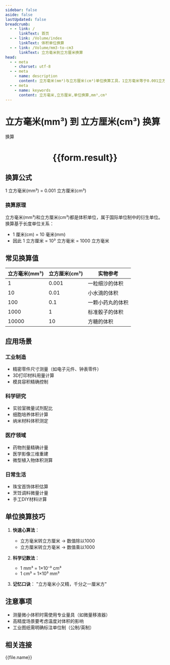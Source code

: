 ```yaml
---
sidebar: false
aside: false
lastUpdated: false
breadcrumb:
  - - link: /
      linkText: 首页
  - - link: /Volume/index
      linkText: 体积单位换算
  - - link: /Volume/mm3-to-cm3
      linkText: 立方毫米到立方厘米换算
head:
  - - meta
    - charset: utf-8
  - - meta
    - name: description
      content: 立方毫米(mm³)与立方厘米(cm³)单位换算工具，1立方毫米等于0.001立方厘米。
  - - meta
    - name: keywords
      content: 立方毫米,立方厘米,单位换算,mm³,cm³
---
```


# 立方毫米(mm³) 到 立方厘米(cm³) 换算

<script setup>
import { onMounted, reactive, inject ,ref  } from 'vue'
import { NButton,NForm ,NFormItem,NInput,NInputNumber,NSelect,NCard,useMessage ,NGrid ,NGi } from 'naive-ui'
import { defineClientComponent } from 'vitepress'
import { Volume } from '../../files';

const convert = inject('convert')
const formRef = ref(null);
const rules = {
  number:{
    required: true,
    type: 'number',
    trigger: "blur"
  }
}
const form = reactive({
  number:null,
  result:'',
  title:'立方毫米(mm³)到立方厘米(cm³)换算'
})

const convertHandler = (e) => {
  e.preventDefault();
  formRef.value?.validate((errors)=>{
    if (!errors) {
      form.result = `${form.number} mm³ = ${convert(form.number).from('mm3').to('cm3')} cm³`
    }
  })
}
</script>

<n-form size="large" :model="form" ref='formRef' :rules="rules">
  <n-form-item label="数值" path="number">
    <n-input-number size="large" style="width:100%" :min="0" v-model:value="form.number" placeholder="请输入立方毫米数值" />
  </n-form-item>
  <n-form-item>
    <n-button type="primary" style="width:100%" @click="convertHandler">换算</n-button>
  </n-form-item>
</n-form>
<n-card embedded :bordered="false" hoverable>
  <div style="text-align:center">
    <h1>{{form.result}}</h1>
  </div>
</n-card>

## 换算公式
1 立方毫米(mm³) = 0.001 立方厘米(cm³)

### 换算原理
立方毫米(mm³)和立方厘米(cm³)都是体积单位，属于国际单位制中的衍生单位。换算基于长度单位关系：
- 1 厘米(cm) = 10 毫米(mm)
- 因此 1 立方厘米 = 10³ 立方毫米 = 1000 立方毫米

## 常见换算值
| 立方毫米(mm³) | 立方厘米(cm³) | 实物参考                 |
|--------------|--------------|--------------------------|
| 1            | 0.001        | 一粒细沙的体积            |
| 10           | 0.01         | 小水滴的体积              |
| 100          | 0.1          | 一颗小药丸的体积          |
| 1000         | 1            | 标准骰子的体积            |
| 10000        | 10           | 方糖的体积               |

## 应用场景
### 工业制造
- 精密零件尺寸测量（如电子元件、钟表零件）
- 3D打印材料用量计算
- 模具容积精确控制

### 科学研究  
- 实验室微量试剂配比
- 细胞培养体积计算
- 纳米材料体积测定

### 医疗领域
- 药物剂量精确计量
- 医学影像三维重建
- 微型植入物体积测算

### 日常生活
- 珠宝首饰体积估算
- 烹饪调料微量计量
- 手工DIY材料计算

## 单位换算技巧
1. **快速心算法**：
   - 立方毫米转立方厘米 → 数值除以1000
   - 立方厘米转立方毫米 → 数值乘以1000

2. **科学记数法**：
   - 1 mm³ = 1×10⁻³ cm³
   - 1 cm³ = 1×10³ mm³

3. **记忆口诀**：
   "立方毫米小又精，千分之一厘米方"

## 注意事项
- 测量微小体积时需使用专业量具（如微量移液器）
- 高精度场景要考虑温度对体积的影响
- 工业图纸需明确标注单位制（公制/英制）

## 相关连接
<n-grid x-gap="12" :cols="4">
  <n-gi v-for="(file, index) in Volume" :key="index">
    <n-button
      text
      tag="a"
      :href="file.path"
      type="primary"
    >
      {{file.name}}
    </n-button>
  </n-gi>
</n-grid>